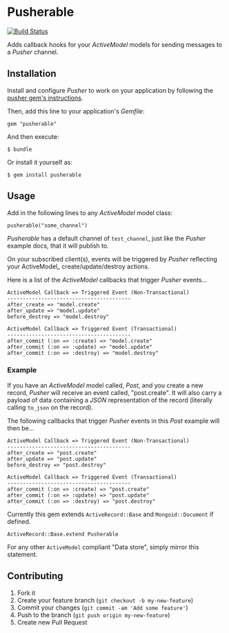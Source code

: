 # Pusherable

[![Build Status](https://travis-ci.org/tonycoco/pusherable.png)](https://travis-ci.org/tonycoco/pusherable)

Adds callback hooks for your _ActiveModel_ models for sending messages to a _Pusher_ channel.

## Installation

Install and configure _Pusher_ to work on your application by following the [pusher gem's instructions](https://github.com/pusher/pusher-gem).

Then, add this line to your application's _Gemfile_:

    gem "pusherable"

And then execute:

    $ bundle

Or install it yourself as:

    $ gem install pusherable

## Usage

Add in the following lines to any _ActiveModel_ model class:

    pusherable("some_channel")

_Pusherable_ has a default channel of `test_channel`, just like the _Pusher_ example docs, that it will publish to.

On your subscribed client(s), events will be triggered by _Pusher_ reflecting your ActiveModel_ create/update/destroy actions.

Here is a list of the _ActiveModel_ callbacks that trigger _Pusher_ events...

    ActiveModel Callback => Triggered Event (Non-Transactional)
    ----------------------------------------
    after_create => "model.create"
    after_update => "model.update"
    before_destroy => "model.destroy"

    ActiveModel Callback => Triggered Event (Transactional)
    ----------------------------------------
    after_commit (:on => :create) => "model.create"
    after_commit (:on => :update) => "model.update"
    after_commit (:on => :destroy) => "model.destroy"

### Example

If you have an _ActiveModel_ model called, _Post_, and you create a new record, _Pusher_ will receive an event called, "post.create".
It will also carry a payload of data containing a _JSON_ representation of the record (literally calling `to_json` on the record).

The following callbacks that trigger _Pusher_ events in this _Post_ example will then be...

    ActiveModel Callback => Triggered Event (Non-Transactional)
    ----------------------------------------
    after_create => "post.create"
    after_update => "post.update"
    before_destroy => "post.destroy"

    ActiveModel Callback => Triggered Event (Transactional)
    ----------------------------------------
    after_commit (:on => :create) => "post.create"
    after_commit (:on => :update) => "post.update"
    after_commit (:on => :destroy) => "post.destroy"

Currently this gem extends `ActiveRecord::Base` and `Mongoid::Document` if defined.

`ActiveRecord::Base.extend Pusherable`

For any other `ActiveModel` compliant "Data store", simply mirror this statement.

## Contributing

1. Fork it
2. Create your feature branch (`git checkout -b my-new-feature`)
3. Commit your changes (`git commit -am 'Add some feature'`)
4. Push to the branch (`git push origin my-new-feature`)
5. Create new Pull Request
